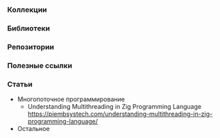 ### Коллекции

### Библиотеки

### Репозитории

### Полезные ссылки

### Статьи

- Многопоточное программирование
    - Understanding Multithreading in Zig Programming Language https://piembsystech.com/understanding-multithreading-in-zig-programming-language/
- Остальное